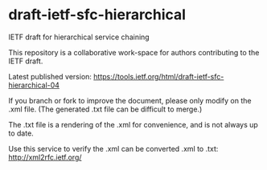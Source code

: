 # draft-ietf-sfc-hierarchical
IETF draft for hierarchical service chaining

This repository is a collaborative work-space for authors
contributing to the IETF draft.

Latest published version:
https://tools.ietf.org/html/draft-ietf-sfc-hierarchical-04

If you branch or fork to improve the document, please only 
modify on the .xml file. (The generated .txt file can be difficult to
merge.)

The .txt file is a rendering of the .xml for convenience, and
is not always up to date.

Use this service to verify the .xml can be converted .xml to .txt:
http://xml2rfc.ietf.org/

